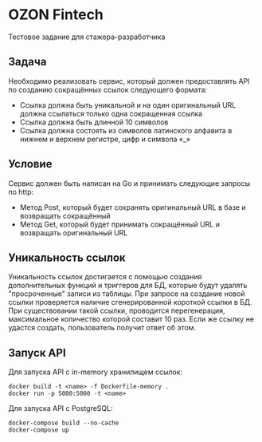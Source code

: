 # OZON Fintech

Тестовое задание для стажера-разработчика


## Задача
Необходимо реализовать сервис, который должен предоставлять
API по созданию сокращённых ссылок следующего формата:
* Ссылка должна быть уникальной и на один оригинальный
  URL должна ссылаться только одна сокращенная ссылка
* Ссылка должна быть длинной 10 символов
* Ссылка должна состоять из символов латинского алфавита
  в нижнем и верхнем регистре, цифр и символа «_»

## Условие
Сервис должен быть написан на Go и принимать следующие
запросы по http:
* Метод Post, который будет сохранять оригинальный URL
  в базе и возвращать сокращённый
* Метод Get, который будет принимать сокращённый URL
  и возвращать оригинальный URL

## Уникальность ссылок
Уникальность ссылок достигается с помощью создания дополнительных функций и триггеров для БД, которые будут удалять "просроченные" записи из таблицы.
При запросе на создание новой ссылки проверяется наличие сгенерированной короткой ссылки в БД. При существовании такой ссылки, проводится перегенерация, максимальное количество которой составит 10 раз.
Если же ссылку не удастся создать, пользователь получит ответ об этом.

## Запуск API
Для запуска API с in-memory хранилищем ссылок:
```
docker build -t <name> -f Dockerfile-memory .
docker run -p 5000:5000 -t <name>
```

Для запуска API с PostgreSQL:
```
docker-compose build --no-cache
docker-compose up
```
